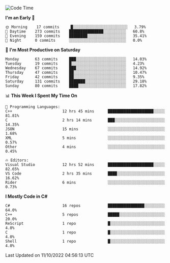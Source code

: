 <!--START_SECTION:waka-->
![Code Time](http://img.shields.io/badge/Code%20Time-855%20hrs%2025%20mins-blue)

**I'm an Early 🐤** 

```text
🌞 Morning    17 commits     █░░░░░░░░░░░░░░░░░░░░░░░░   3.79% 
🌆 Daytime    273 commits    ███████████████░░░░░░░░░░   60.8% 
🌃 Evening    159 commits    ████████░░░░░░░░░░░░░░░░░   35.41% 
🌙 Night      0 commits      ░░░░░░░░░░░░░░░░░░░░░░░░░   0.0%

```
📅 **I'm Most Productive on Saturday** 

```text
Monday       63 commits     ███░░░░░░░░░░░░░░░░░░░░░░   14.03% 
Tuesday      19 commits     █░░░░░░░░░░░░░░░░░░░░░░░░   4.23% 
Wednesday    67 commits     ███░░░░░░░░░░░░░░░░░░░░░░   14.92% 
Thursday     47 commits     ██░░░░░░░░░░░░░░░░░░░░░░░   10.47% 
Friday       42 commits     ██░░░░░░░░░░░░░░░░░░░░░░░   9.35% 
Saturday     131 commits    ███████░░░░░░░░░░░░░░░░░░   29.18% 
Sunday       80 commits     ████░░░░░░░░░░░░░░░░░░░░░   17.82%

```


📊 **This Week I Spent My Time On** 

```text
💬 Programming Languages: 
C++                      12 hrs 45 mins      ████████████████████░░░░░   81.81% 
C                        2 hrs 14 mins       ███░░░░░░░░░░░░░░░░░░░░░░   14.35% 
JSON                     15 mins             ░░░░░░░░░░░░░░░░░░░░░░░░░   1.68% 
XML                      5 mins              ░░░░░░░░░░░░░░░░░░░░░░░░░   0.57% 
Other                    4 mins              ░░░░░░░░░░░░░░░░░░░░░░░░░   0.45%

🔥 Editors: 
Visual Studio            12 hrs 52 mins      ████████████████████░░░░░   82.65% 
VS Code                  2 hrs 35 mins       ████░░░░░░░░░░░░░░░░░░░░░   16.62% 
Rider                    6 mins              ░░░░░░░░░░░░░░░░░░░░░░░░░   0.73%

```

**I Mostly Code in C#** 

```text
C#                       16 repos            ████████████████░░░░░░░░░   64.0% 
C++                      5 repos             █████░░░░░░░░░░░░░░░░░░░░   20.0% 
ReScript                 1 repo              █░░░░░░░░░░░░░░░░░░░░░░░░   4.0% 
C                        1 repo              █░░░░░░░░░░░░░░░░░░░░░░░░   4.0% 
Shell                    1 repo              █░░░░░░░░░░░░░░░░░░░░░░░░   4.0%

```



 Last Updated on 11/10/2022 04:56:13 UTC
<!--END_SECTION:waka-->
